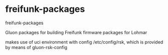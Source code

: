 # freifunk-packages
freifunk-packages

Gluon packages for building Freifunk firmware packages for Lohmar

makes use of uci environment with config /etc/config/rsk, which is provided by means of gluon-rsk-config
